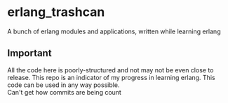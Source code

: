 # erlang_trashcan
A bunch of erlang modules and applications, written while learning erlang
## Important
All the code here is poorly-structured and not may not be even close to release. This repo is an indicator of my progress in learning erlang. This code can be used in any way possible.  
Can't get how commits are being count

